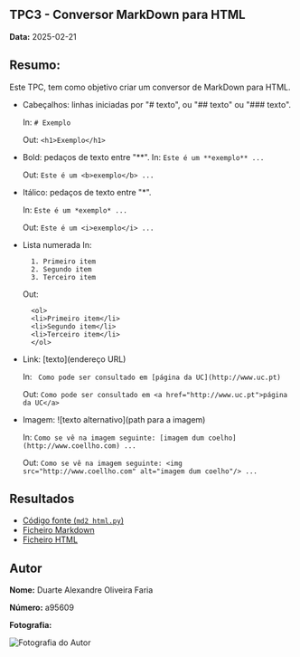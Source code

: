 ## TPC3 - Conversor MarkDown para HTML

**Data:** 2025-02-21

## Resumo: 
Este TPC, tem como objetivo criar um conversor de MarkDown para HTML.

- Cabeçalhos: linhas iniciadas por "# texto", ou "## texto" ou "### texto".
 
    In: `# Exemplo`

    Out: `<h1>Exemplo</h1>`

- Bold: pedaços de texto entre "**".
    In: `Este é um **exemplo** ...`
    
    Out: `Este é um <b>exemplo</b> ...`

- Itálico: pedaços de texto entre "*".
    
    In: `Este é um *exemplo* ...`
    
    Out: `Este é um <i>exemplo</i> ...`

- Lista numerada
    In: 

        1. Primeiro item
        2. Segundo item
        3. Terceiro item
    Out:

        <ol>
        <li>Primeiro item</li>
        <li>Segundo item</li>
        <li>Terceiro item</li>
        </ol>

- Link: [texto](endereço URL)

    In: ` Como pode ser consultado em [página da UC](http://www.uc.pt)`

    Out: `Como pode ser consultado em <a href="http://www.uc.pt">página da UC</a>`

- Imagem: ![texto alternativo](path para a imagem)

    In: `Como se vê na imagem seguinte: [imagem dum coelho](http://www.coellho.com) ...`

    Out: `Como se vê na imagem seguinte: <img src="http://www.coellho.com" alt="imagem dum coelho"/> ...`

## Resultados
- [Código fonte (`md2 html.py`)](md2html.py)
- [Ficheiro Markdown](example.md)
- [Ficheiro HTML](example.html)

## Autor

**Nome:** Duarte Alexandre Oliveira Faria

**Número:** a95609

**Fotografia:**

![Fotografia do Autor](PL2025-A95609\TPC1\20200928.jpg) 
